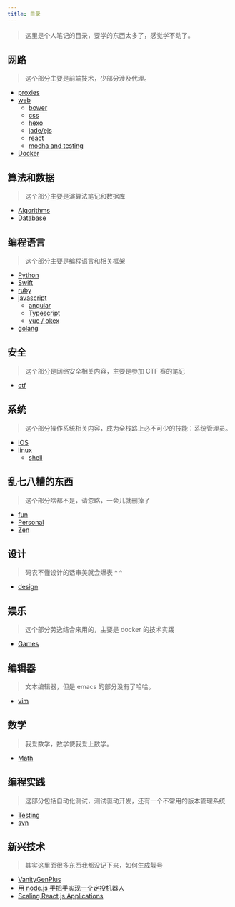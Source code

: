 ```yaml
---
title: 目录
---
```


> 这里是个人笔记的目录，要学的东西太多了，感觉学不动了。

## 网路

> 这个部分主要是前端技术，少部分涉及代理。

* [proxies](proxies.md)
* [web](web.md)
   * [bower](bower.md)
   * [css](web/css.md)
   * [hexo](hexo.md)
   * [jade\/ejs](jade_he_ejs.md)
   * [react](react.md)
   * [mocha and testing](mocha-and-testing.md)
* [Docker](docker.md)

## 算法和数据

> 这个部分主要是演算法笔记和数据库

* [Algorithms](algorithms.md)
* [Database](mysql.md)

## 编程语言

> 这个部分主要是编程语言和相关框架

* [Python](python.md)
* [Swift](swift.md)
* [ruby](ruby.md)
* [javascript](javascript.md)
   * [angular](javascript/angular.md)
   * [Typescript](javascript/typescript.md)
   * [vue / okex ](javascript/vue-okex.md)
* [golang](golang.md)

## 安全

> 这个部分是网络安全相关内容，主要是参加 CTF 赛的笔记

* [ctf](ctf.md)

## 系统

> 这个部分操作系统相关内容，成为全栈路上必不可少的技能：系统管理员。

* [iOS](ios.md)
* [linux](linux.md)
   * [shell](shell.md)

## 乱七八糟的东西

> 这个部分啥都不是，请忽略，一会儿就删掉了

* [fun](fun.md)
* [Personal](personal.md)
* [Zen](zen.md)

## 设计

> 码农不懂设计的话审美就会爆表 ^ ^ 

* [design](design.md)

## 娱乐

> 这个部分劳逸结合来用的，主要是 docker 的技术实践

* [Games](games.md)

## 编辑器

> 文本编辑器，但是 emacs 的部分没有了哈哈。

* [vim](vim.md)

##  数学

> 我爱数学，数学使我爱上数学。

* [Math](math.md)

## 编程实践

> 这部分包括自动化测试，测试驱动开发，还有一个不常用的版本管理系统

* [Testing](test.md)
* [svn](svn.md)

## 新兴技术

> 其实这里面很多东西我都没记下来，如何生成靓号

* [VanityGenPlus](blockchain/vanitygenplus.md)
* [用 node.js 手把手实现一个定投机器人](posts/yong-node-js-shou-ba-shou-shi-xian-yi-ge-ding-tou-ji-qi-ren.md)
* [Scaling React.js Applications](posts/scaling-reactjs-applications.md)


